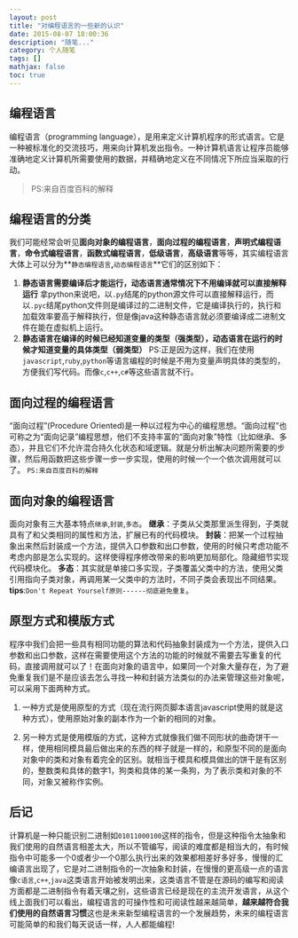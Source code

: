 ```yaml
---
layout: post
title: "对编程语言的一些新的认识"
date: 2015-08-07 18:00:36
description: "随笔..."
category: 个人随笔
tags: []
mathjax: false
toc: true
---
```

## 编程语言
  编程语言（programming language），是用来定义计算机程序的形式语言。它是一种被标准化的交流技巧，用来向计算机发出指令。一种计算机语言让程序员能够准确地定义计算机所需要使用的数据，并精确地定义在不同情况下所应当采取的行动。
>PS:来自百度百科的解释

## 编程语言的分类
我们可能经常会听见**面向对象的编程语言**，**面向过程的编程语言**，**声明式编程语言**，**命令式编程语言**，**函数式编程语言**，**低级语言**，**高级语言**等等，其实编程语言大体上可以分为**`静态编程语言`**,**`动态编程语言`**它们的区别如下：
1. **静态语言需要编译后才能运行，动态语言通常情况下不用编译就可以直接解释运行**
拿python来说吧，以`.py`结尾的python源文件可以直接解释运行，而以`.pyc`结尾python文件则是编译过的二进制文件，它是编译执行的，执行和加载效率要高于解释执行，但是像java这种静态语言就必须要编译成二进制文件在能在虚拟机上运行。
2. **静态语言在编译的时候已经知道变量的类型（强类型），动态语言在运行的时候才知道变量的具体类型（弱类型）**
PS:正是因为这样，我们在使用`javascript`,`ruby`,`python`等语言编程的时候是不用为变量声明具体的类型的，方便我们写代码。而像`c`,`c++`,`c#`等这些语言就不行。

<!-- more -->

## 面向过程的编程语言
   “面向过程”(Procedure Oriented)是一种以过程为中心的编程思想。“面向过程”也可称之为“面向记录”编程思想，他们不支持丰富的“面向对象”特性（比如继承、多态），并且它们不允许混合持久化状态和域逻辑。就是分析出解决问题所需要的步骤，然后用函数把这些步骤一步一步实现，使用的时候一个一个依次调用就可以了。
`PS:来自百度百科的解释`


## 面向对象的编程语言
   面向对象有三大基本特点`继承`,`封装`,`多态`。
   **继承**：子类从父类那里派生得到，子类就具有了和父类相同的属性和方法，扩展已有的代码模块。
   **封装**：把某一个过程抽象出来然后封装成一个方法，提供入口参数和出口参数，使用的时候只考虑功能不考虑内部是怎么实现的。这样使得程序修改带来的影响更加局部化。隐藏细节实现代码模块化。
   **多态**：其实就是单接口多实现，子类覆盖父类中的方法，使用父类引用指向子类对象，再调用某一父类中的方法时，不同子类会表现出不同结果。
   **tips**:`Don't Repeat Yourself原则------彻底避免重复`。

## 原型方式和模版方式

程序中我们会把一些具有相同功能的算法和代码抽象封装成为一个方法，提供入口参数和出口参数，这样在需要使用这个方法的功能的时候就不需要去写重复的代码，直接调用就可以了！在面向对象的语言中，如果同一个对象大量存在，为了避免重复我们是不是应该去怎么寻找一种和封装方法类似的办法来管理这些对象呢，可以采用下面两种方式。

1. 一种方式是使用原型的方式（现在流行网页脚本语言javascript使用的就是这种方式），使用原始对象的副本作为一个新的相同的对象。

2. 另一种方式是使用模版的方式，这种方式就像我们做不同形状的曲奇饼干一样，使用相同模具最后做出来的东西的样子就是一样的，和原型不同的是面向对象中的类和对象有着完全的区别。就相当于模具和模具做出的饼干是有区别的，整数类和具体的数字1，狗类和具体的某一条狗，为了表示类和对象的不同，对象又被称作实例。




## 后记

计算机是一种只能识别二进制如`01011000100`这样的指令，但是这种指令太抽象和我们使用的自然语言相差太大，所以不管编写，阅读的难度都是相当大的，有时候指令中可能多一个0或者少一个0那么执行出来的效果都相差好多好多，慢慢的汇编语言出现了，它是对二进制指令的一次抽象和封装，在慢慢的更高级一点的语言像`c语言`,`c++`,`java`这类语言开始被发明出来，这类语言不管是在源码的编写和阅读方面都是二进制指令有着天壤之别，这些语言已经是现在的主流开发语言，从这个线上面我们可以看出，编程语言的可操作性和可阅读性越来越简单，**越来越符合我们使用的自然语言习惯**这也是未来新型编程语言的一个发展趋势，未来的编程语言可能简单的和我们每天说话一样，人人都能编程!


